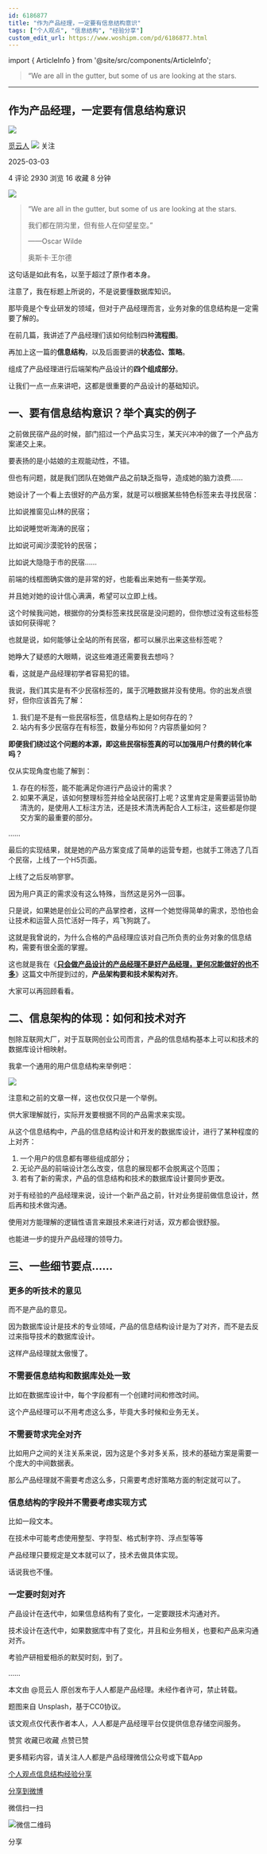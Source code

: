 ```yaml
---
id: 6186877
title: "作为产品经理，一定要有信息结构意识"
tags: ["个人观点", "信息结构", "经验分享"]
custom_edit_url: https://www.woshipm.com/pd/6186877.html
---
```

import { ArticleInfo } from '@site/src/components/ArticleInfo';

<ArticleInfo
    author="觅云人"
    authorLink="https://www.woshipm.com/u/1556246"
    published="2025-03-03"
    views={2930}
    comments={4}
    collects={16}
/>

> “We are all in the gutter, but some of us are looking at the stars.

---

## 作为产品经理，一定要有信息结构意识

[![](https://static.woshipm.com/view/woshipm_api_def_20231213083516_9327.png?imageView2/1/w/72/h/72/q/100)](https://www.woshipm.com/u/1556246)

[觅云人](https://www.woshipm.com/u/1556246) ![](https://static.woshipm.com/tag/1101_1@2x.png) 关注

2025-03-03

4 评论 2930 浏览 16 收藏 8 分钟

![](https://image.woshipm.com/2023/07/07/4651536c-1c97-11ee-816e-00163e0b5ff3.jpg)

> “We are all in the gutter, but some of us are looking at the stars.
> 
> 我们都在阴沟里，但有些人在仰望星空。”
> 
> ——Oscar Wilde
> 
> 奥斯卡·王尔德

这句话是如此有名，以至于超过了原作者本身。

注意了，我在标题上所说的，不是说要懂数据库知识。

那毕竟是个专业研发的领域，但对于产品经理而言，业务对象的信息结构是一定需要了解的。

在前几篇，我讲述了产品经理们该如何绘制四种**流程图**。

再加上这一篇的**信息结构**，以及后面要讲的**状态位、策略**。

组成了产品经理进行后端架构产品设计的**四个组成部分**。

让我们一点一点来讲吧，这都是很重要的产品设计的基础知识。

## 一、要有信息结构意识？举个真实的例子

之前做民宿产品的时候，部门招过一个产品实习生，某天兴冲冲的做了一个产品方案递交上来。

要表扬的是小姑娘的主观能动性，不错。

但也有问题，就是我们团队在她做产品之前缺乏指导，造成她的脑力浪费……

她设计了一个看上去很好的产品方案，就是可以根据某些特色标签来去寻找民宿：

比如说推窗见山林的民宿；

比如说睡觉听海涛的民宿；

比如说可闻沙漠驼铃的民宿；

比如说大隐隐于市的民宿……

前端的线框图确实做的是非常的好，也能看出来她有一些美学观。

并且她对她的设计信心满满，希望可以立即上线。

这个时候我问她，根据你的分类标签来找民宿是没问题的，但你想过没有这些标签该如何获得呢？

也就是说，如何能够让全站的所有民宿，都可以展示出来这些标签呢？

她睁大了疑惑的大眼睛，说这些难道还需要我去想吗？

看，这就是产品经理初学者容易犯的错。

我说，我们其实是有不少民宿标签的，属于沉睡数据并没有使用。你的出发点很好，但你应该首先了解：

1.  我们是不是有一些民宿标签，信息结构上是如何存在的？
2.  站内有多少民宿存在有标签，数量分布如何？内容质量如何？

**即便我们绕过这个问题的本源，即这些民宿标签真的可以加强用户付费的转化率吗？**

仅从实现角度也能了解到：

1.  存在的标签，能不能满足你进行产品设计的需求？
2.  如果不满足，该如何整理标签并给全站民宿打上呢？这里肯定是需要运营协助清洗的，是使用人工标注方法，还是技术清洗再配合人工标注，这些都是你提交方案的最重要的部分。

……

最后的实现结果，就是她的产品方案变成了简单的运营专题，也就手工筛选了几百个民宿，上线了一个H5页面。

上线了之后反响寥寥。

因为用户真正的需求没有这么特殊，当然这是另外一回事。

只是说，如果她是创业公司的产品掌控者，这样一个她觉得简单的需求，恐怕也会让技术和运营人员忙活好一阵子，鸡飞狗跳了。

这就是我曾说的，为什么合格的产品经理应该对自己所负责的业务对象的信息结构，需要有很全面的掌握。

这也就是我在《[**只会做产品设计的产品经理不是好产品经理，更何况能做好的也不多**](https://www.woshipm.com/share/6132299.html)》这篇文中所提到过的，**产品架构要和技术架构对齐**。

大家可以再回顾看看。

## 二、信息架构的体现：如何和技术对齐

刨除互联网大厂，对于互联网创业公司而言，产品的信息结构基本上可以和技术的数据库设计相映射。

我拿一个通用的用户信息结构来举例吧：

![](https://image.woshipm.com/wp-files/2025/03/uetUseNlhInY7rOSTKYW.png)

注意和之前的文章一样，这也仅仅只是一个举例。

供大家理解就行，实际开发要根据不同的产品需求来实现。

从这个信息结构中，产品的信息结构设计和开发的数据库设计，进行了某种程度的上对齐：

1.  一个用户的信息都有哪些组成部分；
2.  无论产品的前端设计怎么改变，信息的展现都不会脱离这个范围；
3.  若有了新的需求，产品的信息结构和技术的数据库设计要同步更改。

对于有经验的产品经理来说，设计一个新产品之前，针对业务提前做信息设计，然后再和技术做沟通。

使用对方能理解的逻辑性语言来跟技术来进行对话，双方都会很舒服。

也能进一步的提升产品经理的领导力。

## 三、一些细节要点……

### 更多的听技术的意见

而不是产品的意见。

因为数据库设计是技术的专业领域，产品的信息结构设计是为了对齐，而不是去反过来指导技术的数据库设计。

这样产品经理就太傲慢了。

### 不需要信息结构和数据库处处一致

比如在数据库设计中，每个字段都有一个创建时间和修改时间。

这个产品经理可以不用考虑这么多，毕竟大多时候和业务无关。

### 不需要苛求完全对齐

比如用户之间的关注关系来说，因为这是个多对多关系，技术的基础方案是需要一个庞大的中间数据表。

那么产品经理就不需要考虑这么多，只需要考虑好策略方面的制定就可以了。

### 信息结构的字段并不需要考虑实现方式

比如一段文本。

在技术中可能考虑使用整型、字符型、格式制字符、浮点型等等

产品经理只要规定是文本就可以了，技术去做具体实现。

话说我也不懂。

### 一定要时刻对齐

产品设计在迭代中，如果信息结构有了变化，一定要跟技术沟通对齐。

技术设计在迭代中，如果数据库中有了变化，并且和业务相关，也要和产品来沟通对齐。

考验产研相爱相杀的默契时刻，到了。

……

本文由 @觅云人 原创发布于人人都是产品经理。未经作者许可，禁止转载。

题图来自 Unsplash，基于CC0协议。

该文观点仅代表作者本人，人人都是产品经理平台仅提供信息存储空间服务。

赞赏 收藏已收藏 点赞已赞

更多精彩内容，请关注人人都是产品经理微信公众号或下载App

[个人观点](https://www.woshipm.com/tag/%e4%b8%aa%e4%ba%ba%e8%a7%82%e7%82%b9)[信息结构](https://www.woshipm.com/tag/%e4%bf%a1%e6%81%af%e7%bb%93%e6%9e%84)[经验分享](https://www.woshipm.com/tag/%e7%bb%8f%e9%aa%8c%e5%88%86%e4%ba%ab)

[分享到微博](https://service.weibo.com/share/share.php?appkey=2775287854&title=作为产品经理，一定要有信息结构意识&url=https://www.woshipm.com/pd/6186877.html&pic=https://image.woshipm.com/2023/07/07/4651536c-1c97-11ee-816e-00163e0b5ff3.jpg)

微信扫一扫

![微信二维码](https://api.pwmqr.com/qrcode/create/?url=https://www.woshipm.com/pd/6186877.html)

分享